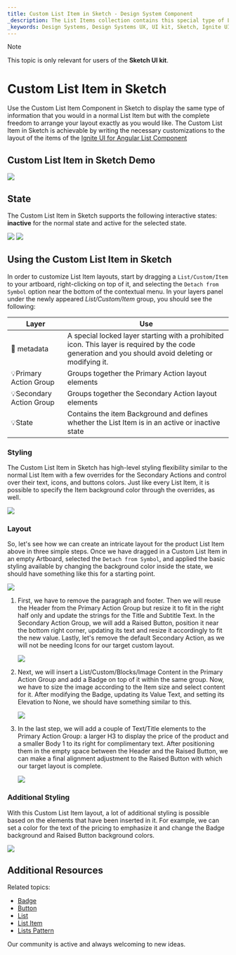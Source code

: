 ```yaml
---
title: Custom List Item in Sketch - Design System Component
_description: The List Items collection contains this special type of List Item that allows the creation of Custom layouts exactly how you would like them to be.
_keywords: Design Systems, Design Systems UX, UI kit, Sketch, Ignite UI for Angular, Sketch to Angular, Sketch to Angular, Angular, Angular Design System, Export code from Sketch, Design Kits for Angular, Sketch HTML, Sketch to HTML, Sketch UI kits
---
```


> [!NOTE]
> This topic is only relevant for users of the <b>Sketch UI kit</b>.

# Custom List Item in Sketch

Use the Custom List Item Component in Sketch to display the same type of information that you would in a normal List Item but with the complete freedom to arrange your layout exactly as you would like. The Custom List Item in Sketch is achievable by writing the necessary customizations to the layout of the items of the [Ignite UI for Angular List Component](https://www.infragistics.com/products/ignite-ui-angular/angular/components/list.html)

## Custom List Item in Sketch Demo

<img class="responsive-img" src="../images/list_item_custom_demo.png" srcset="../images/list_item_custom_demo@2x.png 2x" />

## State

The Custom List Item in Sketch supports the following interactive states: **inactive** for the normal state and active for the selected state.

<img class="responsive-img" src="../images/list_item_custom_inactive.png" srcset="../images/list_item_custom_inactive@2x.png 2x" />
<img class="responsive-img" src="../images/list_item_custom_active.png" srcset="../images/list_item_custom_active@2x.png 2x" />

## Using the Custom List Item in Sketch

In order to customize List Item layouts, start by dragging a `List/Custom/Item` to your artboard, right-clicking on top of it, and selecting the `Detach from Symbol` option near the bottom of the contextual menu. In your layers panel under the newly appeared _List/Custom/Item_ group, you should see the following:

| Layer                    | Use                                                                                                                                                  |
| ------------------------ | ---------------------------------------------------------------------------------------------------------------------------------------------------- |
| 🚫 metadata  | A special locked layer starting with a prohibited icon. This layer is required by the code generation and you should avoid deleting or modifying it. |
| 💡Primary Action Group   | Groups together the Primary Action layout elements                                                                                                   |
| 💡Secondary Action Group | Groups together the Secondary Action layout elements                                                                                                 |
| 💡State                  | Contains the item Background and defines whether the List Item is in an active or inactive state                                                     |

### Styling

The Custom List Item in Sketch has high-level styling flexibility similar to the normal List Item with a few overrides for the Secondary Actions and control over their text, icons, and buttons colors. Just like every List Item, it is possible to specify the Item background color through the overrides, as well.

<img class="responsive-img" src="../images/list_item_custom_styling.png" srcset="../images/list_item_custom_styling@2x.png 2x" />

### Layout

So, let's see how we can create an intricate layout for the product List Item above in three simple steps. Once we have dragged in a Custom List Item in an empty Artboard, selected the `Detach from Symbol`, and applied the basic styling available by changing the background color inside the state, we should have something like this for a starting point.

<img class="responsive-img" src="../images/list_item_custom_layout0.png" srcset="../images/list_item_custom_layout0@2x.png 2x" />

1.  First, we have to remove the paragraph and footer. Then we will reuse the Header from the Primary Action Group but resize it to fit in the right half only and update the strings for the Title and Subtitle Text. In the Secondary Action Group, we will add a Raised Button, position it near the bottom right corner, updating its text and resize it accordingly to fit the new value. Lastly, let's remove the default Secondary Action, as we will not be needing Icons for our target custom layout.

    <img class="responsive-img" src="../images/list_item_custom_layout1.png" srcset="../images/list_item_custom_layout1@2x.png 2x" />

2.  Next, we will insert a List/Custom/Blocks/Image Content in the Primary Action Group and add a Badge on top of it within the same group. Now, we have to size the image according to the Item size and select content for it. After modifying the Badge, updating its Value Text, and setting its Elevation to None, we should have something similar to this.

    <img class="responsive-img" src="../images/list_item_custom_layout2.png" srcset="../images/list_item_custom_layout2@2x.png 2x" />

3.  In the last step, we will add a couple of Text/Title elements to the Primary Action Group: a larger H3 to display the price of the product and a smaller Body 1 to its right for complimentary text. After positioning them in the empty space between the Header and the Raised Button, we can make a final alignment adjustment to the Raised Button with which our target layout is complete.

    <img class="responsive-img" src="../images/list_item_custom_layout3.png" srcset="../images/list_item_custom_layout3@2x.png 2x" />

### Additional Styling

With this Custom List Item layout, a lot of additional styling is possible based on the elements that have been inserted in it. For example, we can set a color for the text of the pricing to emphasize it and change the Badge background and Raised Button background colors.

<img class="responsive-img" src="../images/list_item_custom_layout_styled.png" srcset="../images/list_item_custom_layout_styled@2x.png 2x" />

## Additional Resources

Related topics:

- [Badge](badge.md)
- [Button](button.md)
- [List](list.md)
- [List Item](list-item.md)
- [Lists Pattern](../patterns/lists.md)
  <div class="divider--half"></div>

Our community is active and always welcoming to new ideas.
